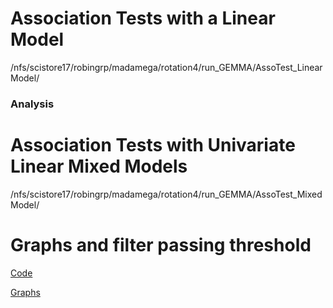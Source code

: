 # Association Tests with a Linear Model

/nfs/scistore17/robingrp/madamega/rotation4/run_GEMMA/AssoTest_LinearModel/

### Analysis


# Association Tests with Univariate Linear Mixed Models

/nfs/scistore17/robingrp/madamega/rotation4/run_GEMMA/AssoTest_MixedModel/


# Graphs and filter passing threshold

[Code](plot_manhattan.py)

[Graphs](out)
